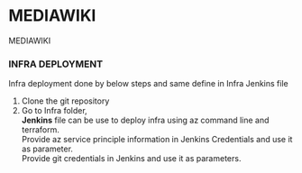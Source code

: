 # MEDIAWIKI
MEDIAWIKI

### INFRA DEPLOYMENT 

Infra deployment done by below steps and same define in Infra Jenkins file
1. Clone the git repository 
2. Go to Infra folder,  
             **Jenkins** file can be use to deploy infra using az command line and terraform.   
               Provide az service principle information in Jenkins Credentials and use it as parameter.   
               Provide git credentials in Jenkins and use it as parameters.  
